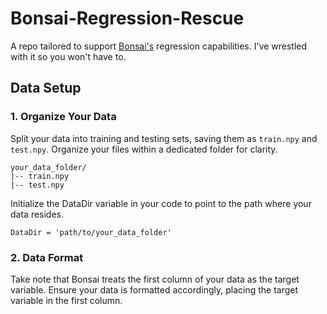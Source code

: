 # Bonsai-Regression-Rescue

A repo tailored to support [Bonsai's](https://github.com/microsoft/EdgeML/tree/master) regression capabilities. I've wrestled with it so you won't have to.

## Data Setup


### 1. Organize Your Data

Split your data into training and testing sets, saving them as `train.npy` and `test.npy`. Organize your files within a dedicated folder for clarity.
```
your_data_folder/
|-- train.npy
|-- test.npy
```

Initialize the DataDir variable in your code to point to the path where your data resides. 
```
DataDir = 'path/to/your_data_folder'
```

### 2. Data Format

Take note that Bonsai treats the first column of your data as the target variable. Ensure your data is formatted accordingly, placing the target variable in the first column.
